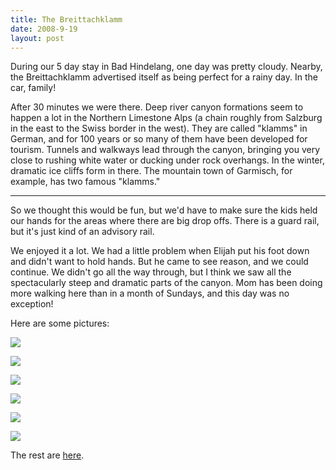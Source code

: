 ```yaml
---
title: The Breittachklamm
date: 2008-9-19
layout: post
---
```


During our 5 day stay in Bad Hindelang, one day was pretty cloudy. Nearby,
the Breittachklamm advertised itself as being perfect for a rainy day.
In the car, family!
  
  
After 30 minutes we were there. Deep river canyon formations seem to happen
a lot in the Northern Limestone Alps (a chain roughly from Salzburg in
the east to the Swiss border in the west). They are called "klamms" in
German, and for 100 years or so many of them have been developed for tourism.
Tunnels and walkways lead through the canyon, bringing you very close to
rushing white water or ducking under rock overhangs. In the winter, dramatic
ice cliffs form in there. The mountain town of Garmisch, for example, has
two famous "klamms."
  
---
  
So we thought this would be fun, but we'd have to make sure the kids held
our hands for the areas where there are big drop offs. There is a guard
rail, but it's just kind of an advisory rail.
  
  
We enjoyed it a lot. We had a little problem when Elijah put his foot
down and didn't want to hold hands. But he came to see reason, and we could
continue. We didn't go all the way through, but I think we saw all the
spectacularly steep and dramatic parts of the canyon. Mom has been doing
more walking here than in a month of Sundays, and this day was no exception!
  
  
Here are some pictures:
  
  
[![](http://farm4.static.flickr.com/3154/2856172992_ac6fed53b7_m.jpg)](http://www.flickr.com/photos/ripsawridge/2856172992/)
  
[![](http://farm3.static.flickr.com/2253/2856173576_d8f9af389f_m.jpg)](http://www.flickr.com/photos/ripsawridge/2856173576/)
  
[![](http://farm4.static.flickr.com/3029/2856174240_6fe90b0b8d_m.jpg)](http://www.flickr.com/photos/ripsawridge/2856174240/)
  
[![](http://farm4.static.flickr.com/3168/2856174694_73b26e00d8_m.jpg)](http://www.flickr.com/photos/ripsawridge/2856174694/)
  
[![](http://farm4.static.flickr.com/3203/2855341415_7a5ba92534_m.jpg)](http://www.flickr.com/photos/ripsawridge/2855341415/)
  
[![](http://farm4.static.flickr.com/3282/2856176420_c9a4b3af3b_m.jpg)](http://www.flickr.com/photos/ripsawridge/2856176420/)
  
  
  
  
The rest are [here](http://www.flickr.com/photos/ripsawridge/sets/72157607284549121/).
